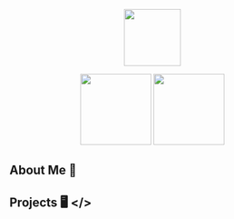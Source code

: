 <p align='center'>
  <img src='https://upload.wikimedia.org/wikipedia/commons/thumb/d/d9/Node.js_logo.svg/2560px-Node.js_logo.svg.png'  style="width:100px;height:100px;">
</p>
<p align='center'>
  <img src='https://cdn.iconscout.com/icon/free/png-512/python-14-569257.png' width="125" height="125">
  <img src='https://i.imgur.com/vJfIiId.png?sanitize=false' width='125' height='125'>
</p>

## About Me 📝


## Projects 🖥️ </>

